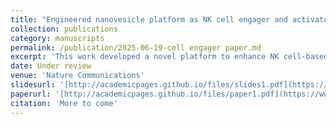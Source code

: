 ```yaml
---
title: "Engineered nanovesicle platform as NK cell engager and activator"
collection: publications
category: manuscripts
permalink: /publication/2025-06-19-cell engager paper.md
excerpt: 'This work developed a novel platform to enhance NK cell-based immunotherapy through modifying bacteria-derived nanovesicles'
date: Under review
venue: 'Nature Communications'
slidesurl: '[http://academicpages.github.io/files/slides1.pdf](https://www.sciencedirect.com/science/article/abs/pii/S0144861721008341)'
paperurl: '[http://academicpages.github.io/files/paper1.pdf](https://www.sciencedirect.com/science/article/abs/pii/S0144861721008341)'
citation: 'More to come'
---
```

